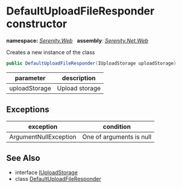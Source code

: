 # DefaultUploadFileResponder constructor
**namespace:** *[Serenity.Web](../../README.md#serenity.web-namespace)*   **assembly**: *[Serenity.Net.Web](../../README.md)*

Creates a new instance of the class

```csharp
public DefaultUploadFileResponder(IUploadStorage uploadStorage)
```

| parameter | description |
| --- | --- |
| uploadStorage | Upload storage |

## Exceptions

| exception | condition |
| --- | --- |
| ArgumentNullException | One of arguments is null |

## See Also

* interface [IUploadStorage](../Serenity.Net.Services/../IUploadStorage.md)
* class [DefaultUploadFileResponder](../DefaultUploadFileResponder.md)